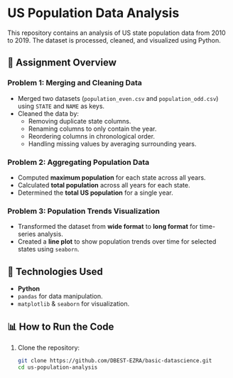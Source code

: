 # US Population Data Analysis

This repository contains an analysis of US state population data from 2010 to 2019. The dataset is processed, cleaned, and visualized using Python.

## 📌 Assignment Overview

### **Problem 1: Merging and Cleaning Data**
- Merged two datasets (`population_even.csv` and `population_odd.csv`) using `STATE` and `NAME` as keys.
- Cleaned the data by:
  - Removing duplicate state columns.
  - Renaming columns to only contain the year.
  - Reordering columns in chronological order.
  - Handling missing values by averaging surrounding years.

### **Problem 2: Aggregating Population Data**
- Computed **maximum population** for each state across all years.
- Calculated **total population** across all years for each state.
- Determined the **total US population** for a single year.

### **Problem 3: Population Trends Visualization**
- Transformed the dataset from **wide format** to **long format** for time-series analysis.
- Created a **line plot** to show population trends over time for selected states using `seaborn`.

## 🚀 Technologies Used
- **Python**
- `pandas` for data manipulation.
- `matplotlib` & `seaborn` for visualization.

## 📊 How to Run the Code
1. Clone the repository:
   ```sh
   git clone https://github.com/DBEST-EZRA/basic-datascience.git
   cd us-population-analysis
